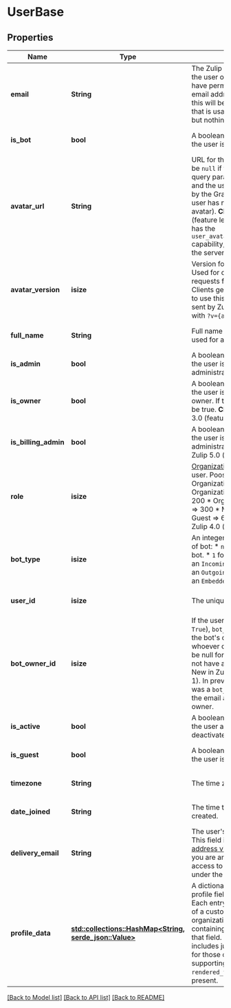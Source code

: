 # UserBase

## Properties
Name | Type | Description | Notes
------------ | ------------- | ------------- | -------------
**email** | **String** | The Zulip API email address of the user or bot.  If you do not have permission to view the email address of the target user, this will be a fake email address that is usable for the Zulip API but nothing else.  | [optional] [default to None]
**is_bot** | **bool** | A boolean specifying whether the user is a bot or full account.  | [optional] [default to None]
**avatar_url** | **String** | URL for the user's avatar.  Will be `null` if the `client_gravatar` query parameter was set to `True` and the user's avatar is hosted by the Gravatar provider (i.e. the user has never uploaded an avatar).  **Changes**: In Zulip 3.0 (feature level 18), if the client has the `user_avatar_url_field_optional` capability, this will be missing at the server's sole discretion.  | [optional] [default to None]
**avatar_version** | **isize** | Version for the user's avatar.  Used for cache-busting requests for the user's avatar.  Clients generally shouldn't need to use this; most avatar URLs sent by Zulip will already end with `?v={avatar_version}`.  | [optional] [default to None]
**full_name** | **String** | Full name of the user or bot, used for all display purposes.  | [optional] [default to None]
**is_admin** | **bool** | A boolean specifying whether the user is an organization administrator.  | [optional] [default to None]
**is_owner** | **bool** | A boolean specifying whether the user is an organization owner. If true, is_admin will also be true.  **Changes**: New in Zulip 3.0 (feature level 8).  | [optional] [default to None]
**is_billing_admin** | **bool** | A boolean specifying whether the user is a billing administrator.  **Changes**: New in Zulip 5.0 (feature level 73).  | [optional] [default to None]
**role** | **isize** | [Organization-level role](/help/roles-and-permissions)) of the user. Poosible values are:  * Organization owner => 100 * Organization administrator => 200 * Organization moderator => 300 * Member => 400 * Guest => 600  **Changes**: New in Zulip 4.0 (feature level 59).  | [optional] [default to None]
**bot_type** | **isize** | An integer describing the type of bot: * `null` if the user isn't a bot. * `1` for a `Generic` bot. * `2` for an `Incoming webhook` bot. * `3` for an `Outgoing webhook` bot. * `4` for an `Embedded` bot.  | [optional] [default to None]
**user_id** | **isize** | The unique ID of the user.  | [optional] [default to None]
**bot_owner_id** | **isize** | If the user is a bot (i.e. `is_bot` is `True`), `bot_owner` is the user ID of the bot's owner (usually, whoever created the bot).  Will be null for legacy bots that do not have an owner.  **Changes**: New in Zulip 3.0 (feature level 1).  In previous versions, there was a `bot_owner` field containing the email address of the bot's owner.  | [optional] [default to None]
**is_active** | **bool** | A boolean specifying whether the user account has been deactivated.  | [optional] [default to None]
**is_guest** | **bool** | A boolean specifying whether the user is a guest user.  | [optional] [default to None]
**timezone** | **String** | The time zone of the user.  | [optional] [default to None]
**date_joined** | **String** | The time the user account was created.  | [optional] [default to None]
**delivery_email** | **String** | The user's real email address.  This field is present only if [email address visibility](/help/restrict-visibility-of-email-addresses) is limited and you are an administrator with access to real email addresses under the configured policy.  | [optional] [default to None]
**profile_data** | [**std::collections::HashMap<String, serde_json::Value>**](object.md) | A dictionary containing custom profile field data for the user. Each entry maps the integer ID of a custom profile field in the organization to a dictionary containing the user's data for that field.  Generally the data includes just a single `value` key; for those custom profile fields supporting Markdown, a `rendered_value` key will also be present.  | [optional] [default to None]

[[Back to Model list]](../README.md#documentation-for-models) [[Back to API list]](../README.md#documentation-for-api-endpoints) [[Back to README]](../README.md)


